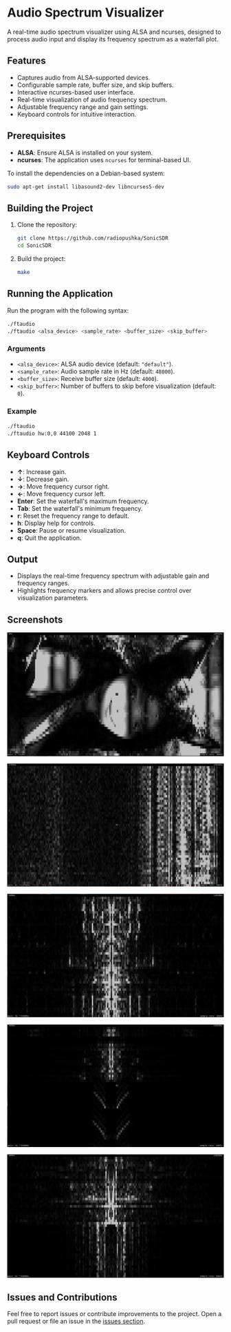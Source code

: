 
# Audio Spectrum Visualizer

A real-time audio spectrum visualizer using ALSA and ncurses, designed to process audio input and display its frequency spectrum as a waterfall plot.

## Features

- Captures audio from ALSA-supported devices.
- Configurable sample rate, buffer size, and skip buffers.
- Interactive ncurses-based user interface.
- Real-time visualization of audio frequency spectrum.
- Adjustable frequency range and gain settings.
- Keyboard controls for intuitive interaction.

## Prerequisites

- **ALSA**: Ensure ALSA is installed on your system.
- **ncurses**: The application uses `ncurses` for terminal-based UI.

To install the dependencies on a Debian-based system:

```bash
sudo apt-get install libasound2-dev libncurses5-dev
```

## Building the Project

1. Clone the repository:

   ```bash
   git clone https://github.com/radiopushka/SonicSDR
   cd SonicSDR
   ```

2. Build the project:

   ```bash
   make
   ```

## Running the Application

Run the program with the following syntax:

```bash
./ftaudio
./ftaudio <alsa_device> <sample_rate> <buffer_size> <skip_buffer>
```

### Arguments

- `<alsa_device>`: ALSA audio device (default: `"default"`).
- `<sample_rate>`: Audio sample rate in Hz (default: `48000`).
- `<buffer_size>`: Receive buffer size (default: `4000`).
- `<skip_buffer>`: Number of buffers to skip before visualization (default: `0`).

### Example

```bash
./ftaudio
./ftaudio hw:0,0 44100 2048 1
```

## Keyboard Controls

- **↑**: Increase gain.
- **↓**: Decrease gain.
- **→**: Move frequency cursor right.
- **←**: Move frequency cursor left.
- **Enter**: Set the waterfall's maximum frequency.
- **Tab**: Set the waterfall's minimum frequency.
- **r**: Reset the frequency range to default.
- **h**: Display help for controls.
- **Space**: Pause or resume visualization.
- **q**: Quit the application.

## Output

- Displays the real-time frequency spectrum with adjustable gain and frequency ranges.
- Highlights frequency markers and allows precise control over visualization parameters.

## Screenshots

![image on sdr](https://github.com/radiopushka/SonicSDR/blob/main/Screenshots/2025-01-01_23-01.png)

![digital ultrasonic signal](https://github.com/radiopushka/SonicSDR/blob/main/Screenshots/2025-01-01_23-07.png)

![music in DSB](https://github.com/radiopushka/SonicSDR/blob/main/Screenshots/2025-01-01_23-12.png)

![music in DSB](https://github.com/radiopushka/SonicSDR/blob/main/Screenshots/2025-01-01_23-14.png)

![music in DSB](https://github.com/radiopushka/SonicSDR/blob/main/Screenshots/2025-01-01_23-16.png)

## Issues and Contributions

Feel free to report issues or contribute improvements to the project. Open a pull request or file an issue in the [issues section](https://github.com/radiopushka/SonicSDR/issues).
